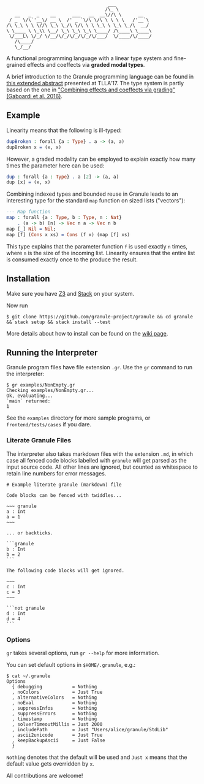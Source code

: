 ```
                                     ___
                                    /\_ \
   __   _  _    __      ___   __  __\//\ \      __
 / _  \/\`'__\/ __ \  /' _ `\/\ \/\ \ \ \ \   /'__`\
/\ \_\ \ \ \//\ \_\ \_/\ \/\ \ \ \_\ \ \_\ \_/\  __/
\ \____ \ \_\\ \__/ \_\ \_\ \_\ \____/ /\____\ \____\
 \/___L\ \/_/ \/__/\/_/\/_/\/_/\/___/  \/____/\/____/
   /\____/
   \_/__/
```

A functional programming language with a linear type system and fine-grained effects and coeffects via **graded modal types**.

A brief introduction to the Granule programming language can be found in [this extended abstract](http://www.cs.ox.ac.uk/conferences/fscd2017/preproceedings_unprotected/TLLA_Orchard.pdf) presented at TLLA'17. The type system is partly based on the one in ["Combining effects and coeffects via grading" (Gaboardi et al. 2016)](https://www.cs.kent.ac.uk/people/staff/dao7/publ/combining-effects-and-coeffects-icfp16.pdf).

## Example

Linearity means that the following is ill-typed:

```idris
dupBroken : forall {a : Type} . a -> (a, a)
dupBroken x = (x, x)
```

However, a graded modality can be employed to explain exactly how many times the
parameter here can be used:

```idris
dup : forall {a : Type} . a [2] -> (a, a)
dup [x] = (x, x)
```

Combining indexed types and bounded reuse in Granule leads to an interesting type
for the standard `map` function on sized lists ("vectors"):

```idris
--- Map function
map : forall {a : Type, b : Type, n : Nat}
    . (a -> b) [n] -> Vec n a -> Vec n b
map [_] Nil = Nil;
map [f] (Cons x xs) = Cons (f x) (map [f] xs)
```

This type explains that the parameter function `f` is used exactly `n` times, where `n` is the size
of the incoming list. Linearity ensures that the entire list is consumed exactly
once to the produce the result.

## Installation

Make sure you have [Z3](https://github.com/Z3Prover/z3) and [Stack](https://docs.haskellstack.org/en/stable/README/) on your system.

Now run

    $ git clone https://github.com/granule-project/granule && cd granule && stack setup && stack install --test

More details about how to install can be found on the [wiki page](https://github.com/granule-project/granule/wiki/Installing-Granule).

## Running the Interpreter

Granule program files have file extension `.gr`. Use the `gr` command to run the interpreter:

    $ gr examples/NonEmpty.gr
    Checking examples/NonEmpty.gr...
    Ok, evaluating...
    `main` returned:
    1

See the `examples` directory for more sample programs, or `frontend/tests/cases`
if you dare.

### Literate Granule Files

The interpreter also takes markdown files with the extension `.md`, in which
case all fenced code blocks labelled with `granule` will get parsed as the input
source code. All other lines are ignored, but counted as whitespace to retain
line numbers for error messages.

    # Example literate granule (markdown) file

    Code blocks can be fenced with twiddles...

    ~~~ granule
    a : Int
    a = 1
    ~~~

    ... or backticks.

    ```granule
    b : Int
    b = 2
    ```

    The following code blocks will get ignored.

    ~~~
    c : Int
    c = 3
    ~~~

    ```not granule
    d : Int
    d = 4
    ```



### Options

`gr` takes several options, run `gr --help` for more information.

You can set default options in `$HOME/.granule`, e.g.:

```
$ cat ~/.granule
Options
  { debugging           = Nothing
  , noColors            = Just True
  , alternativeColors   = Nothing
  , noEval              = Nothing
  , suppressInfos       = Nothing
  , suppressErrors      = Nothing
  , timestamp           = Nothing
  , solverTimeoutMillis = Just 2000
  , includePath         = Just "Users/alice/granule/StdLib"
  , ascii2unicode       = Just True
  , keepBackupAscii     = Just False
  }
```

`Nothing` denotes that the default will be used and `Just x` means that the
default value gets overridden by `x`.

All contributions are welcome!
